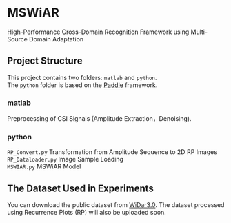 # MSWiAR
High-Performance Cross-Domain Recognition Framework using Multi-Source Domain Adaptation 
## Project Structure
This project contains two folders: `matlab` and `python`.  
The `python` folder is based on the [Paddle](https://www.paddlepaddle.org.cn/) framework.
### matlab
Preprocessing of CSI Signals (Amplitude Extraction，Denoising).
### python
 `RP_Convert.py` Transformation from Amplitude Sequence to 2D RP Images  
 `RP_Dataloader.py` Image Sample Loading  
 `MSWIAR.py` MSWiAR Model
 
## The Dataset Used in Experiments
You can download the public dataset from [WiDar3.0](http://tns.thss.tsinghua.edu.cn/widar3.0/).
The dataset processed using Recurrence Plots (RP) will also be uploaded soon.
